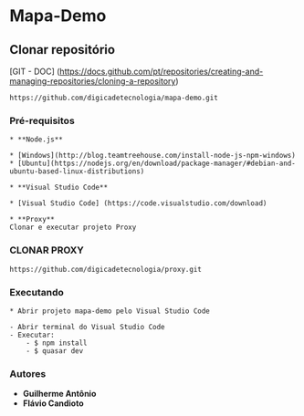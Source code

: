 # Mapa-Demo

## Clonar repositório


[GIT - DOC] (https://docs.github.com/pt/repositories/creating-and-managing-repositories/cloning-a-repository)
````
https://github.com/digicadetecnologia/mapa-demo.git
````

### Pré-requisitos

```
* **Node.js** 

* [Windows](http://blog.teamtreehouse.com/install-node-js-npm-windows)
* [Ubuntu](https://nodejs.org/en/download/package-manager/#debian-and-ubuntu-based-linux-distributions)

* **Visual Studio Code**

* [Visual Studio Code] (https://code.visualstudio.com/download)

* **Proxy**
Clonar e executar projeto Proxy
```

### CLONAR PROXY

```
https://github.com/digicadetecnologia/proxy.git
```

### Executando

```
* Abrir projeto mapa-demo pelo Visual Studio Code

- Abrir terminal do Visual Studio Code
- Executar: 
	- $ npm install
	- $ quasar dev
```

### Autores

* **Guilherme Antônio** 
* **Flávio Candioto**




